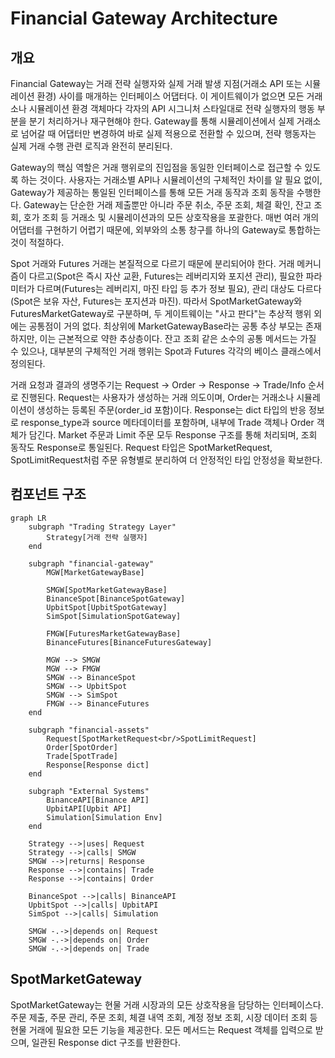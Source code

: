 # Financial Gateway Architecture

## 개요

Financial Gateway는 거래 전략 실행자와 실제 거래 발생 지점(거래소 API 또는 시뮬레이션 환경) 사이를 매개하는 인터페이스 어댑터다. 이 게이트웨이가 없으면 모든 거래소나 시뮬레이션 환경 객체마다 각자의 API 시그니처 스타일대로 전략 실행자의 행동 부분을 분기 처리하거나 재구현해야 한다. Gateway를 통해 시뮬레이션에서 실제 거래소로 넘어갈 때 어댑터만 변경하여 바로 실제 적용으로 전환할 수 있으며, 전략 행동자는 실제 거래 수행 관련 로직과 완전히 분리된다.

Gateway의 핵심 역할은 거래 행위로의 진입점을 동일한 인터페이스로 접근할 수 있도록 하는 것이다. 사용자는 거래소별 API나 시뮬레이션의 구체적인 차이를 알 필요 없이, Gateway가 제공하는 통일된 인터페이스를 통해 모든 거래 동작과 조회 동작을 수행한다. Gateway는 단순한 거래 제출뿐만 아니라 주문 취소, 주문 조회, 체결 확인, 잔고 조회, 호가 조회 등 거래소 및 시뮬레이션과의 모든 상호작용을 포괄한다. 매번 여러 개의 어댑터를 구현하기 어렵기 때문에, 외부와의 소통 창구를 하나의 Gateway로 통합하는 것이 적절하다.

Spot 거래와 Futures 거래는 본질적으로 다르기 때문에 분리되어야 한다. 거래 메커니즘이 다르고(Spot은 즉시 자산 교환, Futures는 레버리지와 포지션 관리), 필요한 파라미터가 다르며(Futures는 레버리지, 마진 타입 등 추가 정보 필요), 관리 대상도 다르다(Spot은 보유 자산, Futures는 포지션과 마진). 따라서 SpotMarketGateway와 FuturesMarketGateway로 구분하며, 두 게이트웨이는 "사고 판다"는 추상적 행위 외에는 공통점이 거의 없다. 최상위에 MarketGatewayBase라는 공통 추상 부모는 존재하지만, 이는 근본적으로 약한 추상층이다. 잔고 조회 같은 소수의 공통 메서드는 가질 수 있으나, 대부분의 구체적인 거래 행위는 Spot과 Futures 각각의 베이스 클래스에서 정의된다.

거래 요청과 결과의 생명주기는 Request → Order → Response → Trade/Info 순서로 진행된다. Request는 사용자가 생성하는 거래 의도이며, Order는 거래소나 시뮬레이션이 생성하는 등록된 주문(order_id 포함)이다. Response는 dict 타입의 반응 정보로 response_type과 source 메타데이터를 포함하며, 내부에 Trade 객체나 Order 객체가 담긴다. Market 주문과 Limit 주문 모두 Response 구조를 통해 처리되며, 조회 동작도 Response로 통일된다. Request 타입은 SpotMarketRequest, SpotLimitRequest처럼 주문 유형별로 분리하여 더 안정적인 타입 안정성을 확보한다.

## 컴포넌트 구조

```mermaid
graph LR
    subgraph "Trading Strategy Layer"
        Strategy[거래 전략 실행자]
    end

    subgraph "financial-gateway"
        MGW[MarketGatewayBase]

        SMGW[SpotMarketGatewayBase]
        BinanceSpot[BinanceSpotGateway]
        UpbitSpot[UpbitSpotGateway]
        SimSpot[SimulationSpotGateway]

        FMGW[FuturesMarketGatewayBase]
        BinanceFutures[BinanceFuturesGateway]

        MGW --> SMGW
        MGW --> FMGW
        SMGW --> BinanceSpot
        SMGW --> UpbitSpot
        SMGW --> SimSpot
        FMGW --> BinanceFutures
    end

    subgraph "financial-assets"
        Request[SpotMarketRequest<br/>SpotLimitRequest]
        Order[SpotOrder]
        Trade[SpotTrade]
        Response[Response dict]
    end

    subgraph "External Systems"
        BinanceAPI[Binance API]
        UpbitAPI[Upbit API]
        Simulation[Simulation Env]
    end

    Strategy -->|uses| Request
    Strategy -->|calls| SMGW
    SMGW -->|returns| Response
    Response -->|contains| Trade
    Response -->|contains| Order

    BinanceSpot -->|calls| BinanceAPI
    UpbitSpot -->|calls| UpbitAPI
    SimSpot -->|calls| Simulation

    SMGW -.->|depends on| Request
    SMGW -.->|depends on| Order
    SMGW -.->|depends on| Trade
```

## SpotMarketGateway

SpotMarketGateway는 현물 거래 시장과의 모든 상호작용을 담당하는 인터페이스다. 주문 제출, 주문 관리, 주문 조회, 체결 내역 조회, 계정 정보 조회, 시장 데이터 조회 등 현물 거래에 필요한 모든 기능을 제공한다. 모든 메서드는 Request 객체를 입력으로 받으며, 일관된 Response dict 구조를 반환한다.

